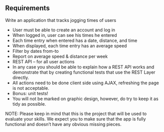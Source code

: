 ## Requirements

Write an application that tracks jogging times of users

* User must be able to create an account and log in
* When logged in, user can see his times he entered
* Each time entry when entered has a date, distance, and time
* When displayed, each time entry has an average speed
* Filter by dates from-to
* Report on average speed & distance per week
* REST API – for all user actions 
* In any case you should be able to explain how a REST API works and demonstrate that by creating functional tests that use the REST Layer directly.
* All actions need to be done client side using AJAX, refreshing the page is not acceptable. 
* Bonus: unit tests!
* You will not be marked on graphic design, however, do try to keep it as tidy as possible.

NOTE: Please keep in mind that this is the project that will be used to evaluate your skills.
We expect you to make sure that the app is fully functional and doesn’t have any obvious missing pieces.
